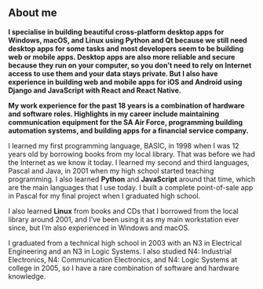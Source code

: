 ## About me

**I specialise in building beautiful cross-platform desktop apps for Windows, macOS, 
and Linux using Python and Qt because we still need desktop apps for some tasks and 
most developers seem to be building web or mobile apps. Desktop apps are also more 
reliable and secure because they run on your computer, so you don’t need to rely on 
Internet access to use them and your data stays private. But I also have experience in 
building web and mobile apps for iOS and Android using Django and JavaScript with React 
and React Native.**

**My work experience for the past 18 years is a combination of hardware and software 
roles. Highlights in my career include maintaining communication equipment for the SA 
Air Force, programming building automation systems, and building apps for a financial 
service company.**

I learned my first programming language, BASIC, in 1998 when I was 12 years old by 
borrowing books from my local library. That was before we had the Internet as we know 
it today. I learned my second and third languages, Pascal and Java, in 2001 when my 
high school started teaching programming. I also learned **Python** and **JavaScript** 
around that time, which are the main languages that I use today. I built a complete 
point-of-sale app in Pascal for my final project when I graduated high school.

I also learned **Linux** from books and CDs that I borrowed from the local library 
around 2001, and I’ve been using it as my main workstation ever since, but I’m also 
experienced in Windows and macOS.

I graduated from a technical high school in 2003 with an N3 in Electrical Engineering 
and an N3 in Logic Systems. I also studied N4: Industrial Electronics, 
N4: Communication Electronics, and N4: Logic Systems at college in 2005, so I have a 
rare combination of software and hardware knowledge.
